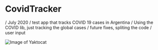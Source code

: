 # CovidTracker
/ July 2020
/ test app that tracks COVID 19 cases in Argentina
/ Using the COVID lib, just tracking the global cases
/ future fixes, spliting the code
/ user input

![Image of Yaktocat](https://octodex.github.com/images/yaktocat.png)
